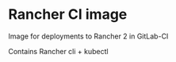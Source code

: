 # Rancher CI image

Image for deployments to Rancher 2 in GitLab-CI

Contains Rancher cli + kubectl
